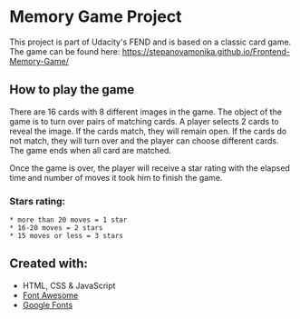 # Memory Game Project

This project is part of Udacity's FEND and is based on a classic card game. The game can be found here: https://stepanovamonika.github.io/Frontend-Memory-Game/

## How to play the game

There are 16 cards with 8 different images in the game. The object of the game is to turn over pairs of matching cards. A player selects 2 cards to reveal the image. If the cards match, they will remain open. If the cards do not match, they will turn over and the player can choose different cards. The game ends when all card are matched.

Once the game is over, the player will receive a star rating with the elapsed time and number of moves it took him to finish the game.

### Stars rating:
	* more than 20 moves = 1 star
	* 16-20 moves = 2 stars
	* 15 moves or less = 3 stars

## Created with:
* HTML, CSS & JavaScript
* <a href="https://fontawesome.com/">Font Awesome</a>
* <a href="https://fonts.google.com/">Google Fonts</a>